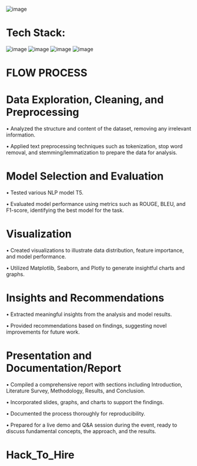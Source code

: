 ![image](https://github.com/user-attachments/assets/780dd2bf-95fa-445a-b954-a5f638093a8d)


# Tech Stack:
![image](https://github.com/user-attachments/assets/9d682fb7-ac42-416f-a20a-aef3e3e9cc12) ![image](https://github.com/user-attachments/assets/490e9ac1-b060-4883-b8e1-6f2566b28cfb) ![image](https://github.com/user-attachments/assets/0b90c12f-dadb-4e16-927b-70b739a58230)
 ![image](https://github.com/user-attachments/assets/88f63e80-c575-4a1a-a570-66399ffe078f)



# FLOW PROCESS 

#  Data Exploration, Cleaning, and Preprocessing

   • Analyzed the structure and content of the dataset, removing any irrelevant information.
   
   • Applied text preprocessing techniques such as tokenization, stop word removal, and stemming/lemmatization to prepare the data for analysis.
   
#  Model Selection and Evaluation

   • Tested various NLP model T5.
   
   • Evaluated model performance using metrics such as ROUGE, BLEU, and F1-score, identifying the best model for the task.

#  Visualization

   • Created visualizations to illustrate data distribution, feature importance, and model performance.
   
   • Utilized Matplotlib, Seaborn, and Plotly to generate insightful charts and graphs.

#  Insights and Recommendations

   • Extracted meaningful insights from the analysis and model results.
   
   • Provided recommendations based on findings, suggesting novel improvements for future work.

#  Presentation and Documentation/Report
   • Compiled a comprehensive report with sections including Introduction, Literature Survey, Methodology, Results, and Conclusion.
   
   • Incorporated slides, graphs, and charts to support the findings.
   
   • Documented the process thoroughly for reproducibility.
   
   • Prepared for a live demo and Q&A session during the event, ready to discuss fundamental concepts, the approach, and the results.

# Hack_To_Hire

